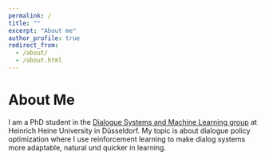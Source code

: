 ```yaml
---
permalink: /
title: ""
excerpt: "About me"
author_profile: true
redirect_from: 
  - /about/
  - /about.html
---
```


About Me
======
I am a PhD student in the [Dialogue Systems and Machine Learning group](https://www.cs.hhu.de/en/research-groups/dialog-systems-and-machine-learning.html) at Heinrich Heine University in Düsseldorf. My topic is about dialogue policy optimization where I use reinforcement learning to make dialog systems more adaptable, natural und quicker in learning.
